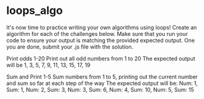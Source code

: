 # loops_algo

It's now time to practice writing your own algorithms using loops!  Create an algorithm for each of the challenges below.  Make sure that you run your code to ensure your output is matching the provided expected output.   One you are done, submit your .js file with the solution.

Print odds 1-20
Print out all odd numbers from 1 to 20
The expected output will be 1, 3, 5, 7, 9, 11, 13, 15, 17, 19

Sum and Print 1-5
Sum numbers from 1 to 5, printing out the current number and sum so far at each step of the way
The expected output will be: Num: 1, Sum: 1, Num: 2, Sum: 3, Num: 3, Sum: 6, Num: 4, Sum: 10, Num: 5, Sum: 15